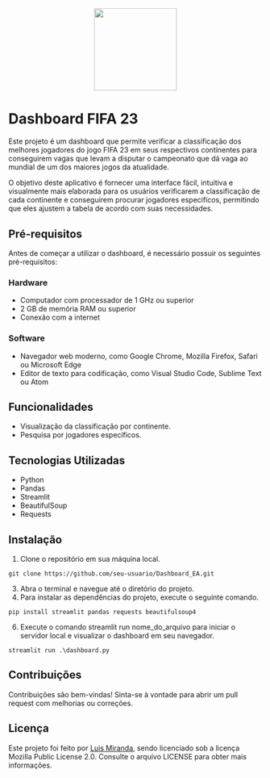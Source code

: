 <div align="center">
    <img src= "https://www.fifplay.com/img/public/fifa-23-logo-white.png" style="width:17vw"/> 
</div>

# Dashboard FIFA 23

Este projeto é um dashboard que permite verificar a classificação dos melhores jogadores do jogo FIFA 23 em seus respectivos continentes para conseguirem vagas que levam a disputar o campeonato que dá vaga ao mundial de um dos maiores jogos da atualidade.

O objetivo deste aplicativo é fornecer uma interface fácil, intuitiva e visualmente mais elaborada para os usuários verificarem a classificação de cada continente e conseguirem procurar jogadores especifícos, permitindo que eles ajustem a tabela de acordo com suas necessidades.

## Pré-requisitos

Antes de começar a utilizar o dashboard, é necessário possuir os seguintes pré-requisitos:
### Hardware

- Computador com processador de 1 GHz ou superior
- 2 GB de memória RAM ou superior
- Conexão com a internet

### Software

 - Navegador web moderno, como Google Chrome, Mozilla Firefox, Safari ou Microsoft Edge
 - Editor de texto para codificação, como Visual Studio Code, Sublime Text ou Atom

## Funcionalidades
- Visualização da classificação por continente.
- Pesquisa por jogadores específicos.

## Tecnologias Utilizadas
- Python
- Pandas
- Streamlit
- BeautifulSoup
- Requests

## Instalação

1. Clone o repositório em sua máquina local.
```
git clone https://github.com/seu-usuario/Dashboard_EA.git
```
3. Abra o terminal e navegue até o diretório do projeto.
4. Para instalar as dependências do projeto, execute o seguinte comando.
```
pip install streamlit pandas requests beautifulsoup4
```
6. Execute o comando streamlit run nome_do_arquivo para iniciar o servidor local e visualizar o dashboard em seu navegador.
```
streamlit run .\dashboard.py
```

## Contribuições

Contribuições são bem-vindas! Sinta-se à vontade para abrir um pull request com melhorias ou correções.

## Licença

Este projeto foi feito por [Luis Miranda](https://github.com/LuisMiranda10), sendo licenciado sob a licença Mozilla Public License 2.0. Consulte o arquivo LICENSE para obter mais informações.
